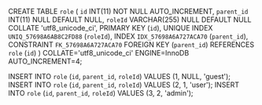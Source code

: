 CREATE TABLE `role` (
`id` INT(11) NOT NULL AUTO_INCREMENT,
`parent_id` INT(11) NULL DEFAULT NULL,
`roleId` VARCHAR(255) NULL DEFAULT NULL COLLATE 'utf8_unicode_ci',
PRIMARY KEY (`id`),
UNIQUE INDEX `UNIQ_57698A6AB8C2FD88` (`roleId`),
INDEX `IDX_57698A6A727ACA70` (`parent_id`),
CONSTRAINT `FK_57698A6A727ACA70` FOREIGN KEY (`parent_id`) REFERENCES `role` (`id`)
)
COLLATE='utf8_unicode_ci'
ENGINE=InnoDB
AUTO_INCREMENT=4;


INSERT INTO `role` (`id`, `parent_id`, `roleId`) VALUES (1, NULL, 'guest');
INSERT INTO `role` (`id`, `parent_id`, `roleId`) VALUES (2, 1, 'user');
INSERT INTO `role` (`id`, `parent_id`, `roleId`) VALUES (3, 2, 'admin');

